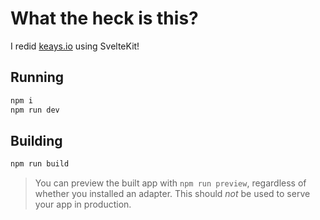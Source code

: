 # What the heck is this?

I redid [keays.io](https://keays.io) using SvelteKit!

## Running
```bash
npm i
npm run dev
```

## Building

```bash
npm run build
```

> You can preview the built app with `npm run preview`, regardless of whether you installed an adapter. This should _not_ be used to serve your app in production.
